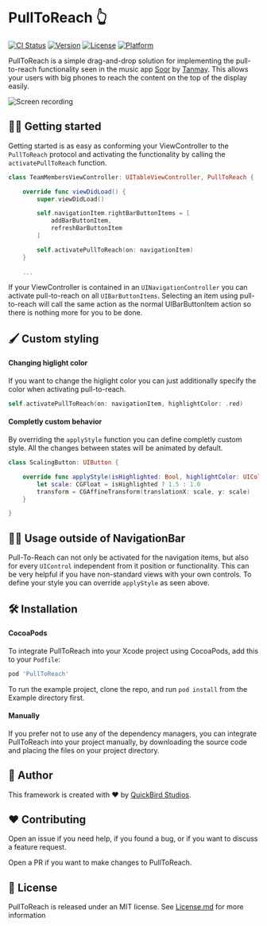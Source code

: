 # PullToReach 👆

[![CI Status](https://img.shields.io/travis/quickbirdstudios/PullToReach.svg?style=flat)](https://travis-ci.org/quickbirdstudios/PullToReach)
[![Version](https://img.shields.io/cocoapods/v/PullToReach.svg?style=flat)](https://cocoapods.org/pods/PullToReach)
[![License](https://img.shields.io/cocoapods/l/PullToReach.svg?style=flat)](https://cocoapods.org/pods/PullToReach)
[![Platform](https://img.shields.io/cocoapods/p/PullToReach.svg?style=flat)](https://cocoapods.org/pods/PullToReach)

PullToReach is a simple drag-and-drop solution for implementing the pull-to-reach functionality seen in the music app [Soor](http://soor.app) by [Tanmay](https://twitter.com/tanmays). This allows your users with big phones to reach the content on the top of the display easily.

![Screen recording](http://quickbirdstudios.com/files/pull-to-reach/pull_to_reach.gif)

## 🏃‍♂️ Getting started

Getting started is as easy as conforming your ViewController to the `PullToReach` protocol and activating the functionality by calling the `activatePullToReach` function.

```swift
class TeamMembersViewController: UITableViewController, PullToReach {

    override func viewDidLoad() {
        super.viewDidLoad()

        self.navigationItem.rightBarButtonItems = [
            addBarButtonItem,
            refreshBarButtonItem
        ]

        self.activatePullToReach(on: navigationItem)
    }
    
    ...
```

If your ViewController is contained in an `UINavigationController` you can activate pull-to-reach on all `UIBarButtonItems`. Selecting an item using pull-to-reach will call the same action as the normal UIBarButtonItem action so there is nothing more for you to be done.

## 🖌 Custom styling

#### Changing higlight color

If you want to change the higlight color you can just additionally specify the color when activating pull-to-reach.

```swift
self.activatePullToReach(on: navigationItem, highlightColor: .red)
```

#### Completly custom behavior

By overriding the `applyStyle` function you can define completly custom style. All the changes between states will be animated by default.

```swift
class ScalingButton: UIButton {

    override func applyStyle(isHighlighted: Bool, highlightColor: UIColor) {
        let scale: CGFloat = isHighlighted ? 1.5 : 1.0
        transform = CGAffineTransform(translationX: scale, y: scale)
    }

}
```

## 🚴‍♂️ Usage outside of NavigationBar

Pull-To-Reach can not only be activated for the navigation items, but also for every `UIControl` independent from it position or functionality. This can be very helpful if you have non-standard views with your own controls. To define your style you can override `applyStyle` as seen above.

## 🛠 Installation

#### CocoaPods

To integrate PullToReach into your Xcode project using CocoaPods, add this to your `Podfile`:

```ruby
pod 'PullToReach'
```

To run the example project, clone the repo, and run `pod install` from the Example directory first.

#### Manually

If you prefer not to use any of the dependency managers, you can integrate PullToReach into your project manually, by downloading the source code and placing the files on your project directory.  

## 👤 Author
This framework is created with ❤️ by [QuickBird Studios](https://quickbirdstudios.com).

## ❤️ Contributing

Open an issue if you need help, if you found a bug, or if you want to discuss a feature request.

Open a PR if you want to make changes to PullToReach.

## 📃 License

PullToReach is released under an MIT license. See [License.md](https://github.com/quickbirdstudios/PullToReach/blob/master/LICENSE) for more information
